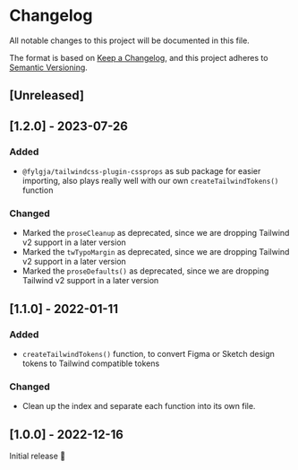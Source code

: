 # Changelog
All notable changes to this project will be documented in this file.

The format is based on [Keep a Changelog](https://keepachangelog.com/en/1.0.0/),
and this project adheres to [Semantic Versioning](https://semver.org/spec/v2.0.0.html).

## [Unreleased]

## [1.2.0] - 2023-07-26
### Added
- `@fylgja/tailwindcss-plugin-cssprops` as sub package for easier importing,
  also plays really well with our own `createTailwindTokens()` function

### Changed
- Marked the `proseCleanup` as deprecated, since we are dropping Tailwind v2 support in a later version
- Marked the `twTypoMargin` as deprecated, since we are dropping Tailwind v2 support in a later version
- Marked the `proseDefaults()` as deprecated, since we are dropping Tailwind v2 support in a later version

## [1.1.0] - 2022-01-11
### Added
- `createTailwindTokens()` function, to convert Figma or Sketch design tokens to Tailwind compatible tokens

### Changed
- Clean up the index and separate each function into its own file.

## [1.0.0] - 2022-12-16
Initial release 🎉

